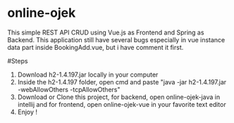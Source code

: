 # online-ojek
This simple REST API CRUD using Vue.js as Frontend and Spring as Backend. This application still have several bugs especially in vue instance data part inside BookingAdd.vue, but i have comment it first. 

#Steps
1. Download h2-1.4.197.jar locally in your computer 
2. Inside the h2-1.4.197 folder, open cmd and paste "java -jar h2-1.4.197.jar -webAllowOthers -tcpAllowOthers"
3. Download or Clone this project, for backend, open online-ojek-java in intellij and for frontend, open online-ojek-vue in your favorite text editor 
4. Enjoy !
